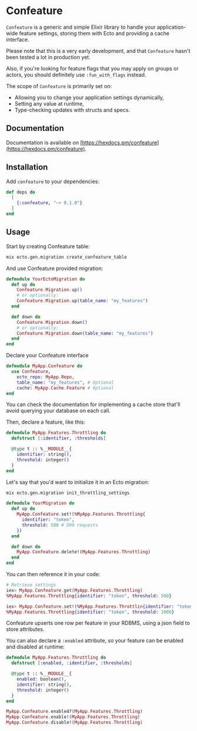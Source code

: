 # Confeature

`Confeature` is a generic and simple Elixir library to handle your application-wide feature settings, storing them with Ecto and providing a cache interface.

Please note that this is a very early development, and that `Confeature` hasn't been tested a lot in production yet.

Also, if you're looking for feature flags that you may apply on groups or actors, you should definitely use `:fun_with_flags` instead.

The scope of `Confeature` is primarily set on:
* Allowing you to change your application settings dynamically,
* Setting any value at runtime,
* Type-checking updates with structs and specs.

## Documentation

Documentation is available on [https://hexdocs.pm/confeature](https://hexdocs.pm/confeature).

## Installation

Add `confeature` to your dependencies:
```elixir
def deps do
  [
    {:confeature, "~> 0.1.0"}
  ]
end
```

## Usage

Start by creating Confeature table:
```sh
mix ecto.gen.migration create_confeature_table
```

And use Confeature provided migration:
```elixir
defmodule YourEctoMigration do
  def up do
    Confeature.Migration.up()
    # or optionally:
    Confeature.Migration.up(table_name: "my_features")
  end

  def down do
    Confeature.Migration.down()
    # or optionally:
    Confeature.Migration.down(table_name: "my_features")
  end
end
```

Declare your Confeature interface
```elixir
defmodule MyApp.Confeature do
  use Confeature,
    ecto_repo: MyApp.Repo,
    table_name: "my_features", # Optional
    cache: MyApp.Cache.Feature # Optional
end
```
You can check the documentation for implementing a cache store that'll avoid querying your database on each call.

Then, declare a feature, like this:
```elixir
defmodule MyApp.Features.Throttling do
  defstruct [:identifier, :thresholds]

  @type t :: %__MODULE__{
    identifier: string(),
    threshold: integer()
  }
end
```

Let's say that you'd want to initialize it in an Ecto migration:
```sh
mix ecto.gen.migration init_throttling_settings
```

```elixir
defmodule YourMigration do
  def up do
    MyApp.Confeature.set!(%MyApp.Features.Throttling{
      identifier: "token",
      threshold: 500 # 500 requests
    })
  end

  def down do
    MyApp.Confeature.delete!(MyApp.Features.Throttling)
  end
end
```

You can then reference it in your code:
```elixir
# Retrieve settings
iex> MyApp.Confeature.get(MyApp.Features.Throttling)
%MyApp.Features.Throttling{identifier: "token", threshold: 500}

iex> MyApp.Confeature.set!(%MyApp.Features.Throttlin{identifier: "token", threshold: 1000})
%MyApp.Features.Throttling{identifier: "token", threshold: 1000}
```

Confeature upserts one row per feature in your RDBMS, using a json field to store attributes.

You can also declare a `:enabled` attribute, so your feature can be enabled and disabled at runtime:
```elixir
defmodule MyApp.Features.Throttling do
  defstruct [:enabled, :identifier, :thresholds]

  @type t :: %__MODULE__{
    enabled: boolean(),
    identifier: string(),
    threshold: integer()
  }
end

MyApp.Confeature.enabled?(MyApp.Features.Throttling) 
MyApp.Confeature.enable!(MyApp.Features.Throttling) 
MyApp.Confeature.disable!(MyApp.Features.Throttling) 
```
